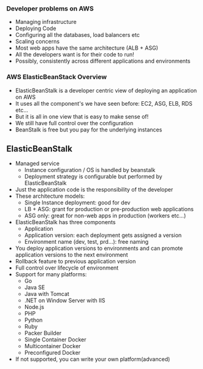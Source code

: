 ### Developer problems on AWS

- Managing infrastructure
- Deploying Code
- Configuring all the databases, load balancers etc
- Scaling concerns
- Most web apps have the same architecture (ALB + ASG)
- All the developers want is for their code to run!
- Possibly, consistently across different applications and environments

### AWS ElasticBeanStack Overview

- ElasticBeanStalk is a developer centric view of deploying an application on AWS
- It uses all the component's we have seen before:
  EC2, ASG, ELB, RDS etc...
- But it is all in one view that is easy to make sense of!
- We still have full control over the configuration
- BeanStalk is free but you pay for the underlying instances

## ElasticBeanStalk

- Managed service
  - Instance configuration / OS is handled by beanstalk
  - Deployment strategy is configurable but performed by ElasticBeanStalk
- Just the application code is the responsibility of the developer
- These architecture models:
  - Single Instance deployment: good for dev
  - LB + ASG: grant for production or pre-production web applications
  - ASG only: great for non-web apps in production (workers etc...)
- ElasticBeanStalk has three components
  - Application
  - Application version: each deployment gets assigned a version
  - Environment name (dev, test, prd...): free naming
- You deploy application versions to environments and can promote application versions to the next environment
- Rollback feature to previous application version
- Full control over lifecycle of environment
- Support for many platforms:
  - Go
  - Java SE
  - Java with Tomcat
  - .NET on Window Server with IIS
  - Node.js
  - PHP
  - Python
  - Ruby
  - Packer Builder
  - Single Container Docker
  - Multicontainer Docker
  - Preconfigured Docker
- If not supported, you can write your own platform(advanced)
